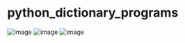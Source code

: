 # python_dictionary_programs
![image](https://user-images.githubusercontent.com/114800813/219092752-91ddaab6-d0b0-47c5-9b5e-7d6bc954bd2f.png)
![image](https://user-images.githubusercontent.com/114800813/219092789-f435da18-1ead-429f-9461-14d6c83567ec.png)
![image](https://user-images.githubusercontent.com/114800813/219092813-1ee75a6c-982c-4888-b973-7787746c8944.png)

